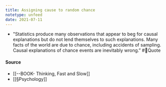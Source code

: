 ```yaml
---
title: Assigning cause to random chance
notetype: unfeed
date: 2021-07-11
---
```


- "Statistics produce many observations that appear to beg for causal explanations but do not lend themselves to such explanations. Many facts of the world are due to chance, including accidents of sampling. Causal explanations of chance events are inevitably wrong.” #💬Quote 

#### Source
-  [[--BOOK- Thinking, Fast and Slow]]
- [[§Psychology]]
